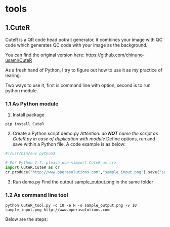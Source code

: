 # tools

## 1.CuteR
CuteR is a QR code head potrait generator, it combines your image with QC code which generates QC code with your image as the background.

You can find the original version here: https://github.com/chinuno-usami/CuteR

As a fresh hand of Python, I try to figure out how to use it as my practice of learing.

Two ways to use it, first is command line with option, second is to run python module.

### 1.1 As Python module
1) Install package
```shell
pip install CuteR
```
2) Create a Python script demo.py
*Attention: do **NOT** name the script as CuteR.py in case of duplication with module*
Define options, run and save within a Python file.
A code example is as below:
```python
#!/usr/bin/env python3

# For Python 2.7, please use <import CuteR as cr>
import CuteR.CuteR as cr
cr.produce("http://www.operasolutions.com","sample_input.png").save("sample_output.png")
```
3) Run demo.py
Find the output sample_output.png in the same folder

### 1.2 As command line tool

```shell
python CuteR_tool.py -c 10 -e H -o sample_output.png -v 10 sample_input.png http://www.operasolutions.com
```

Below are the steps:
